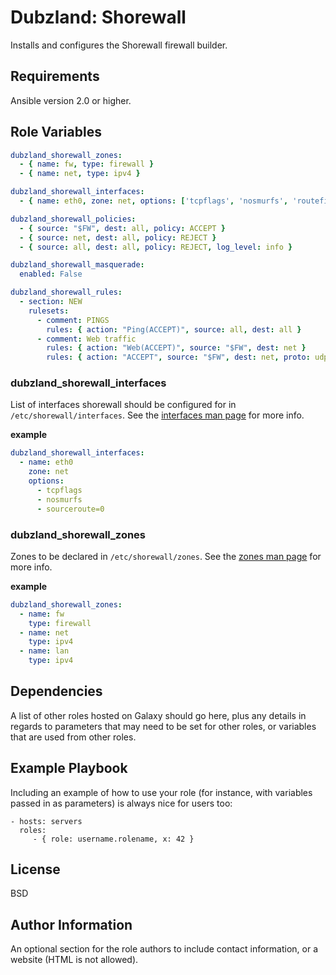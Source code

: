 # Dubzland: Shorewall

Installs and configures the Shorewall firewall builder.

## Requirements

Ansible version 2.0 or higher.

## Role Variables

```yaml
dubzland_shorewall_zones:
  - { name: fw, type: firewall }
  - { name: net, type: ipv4 }

dubzland_shorewall_interfaces:
  - { name: eth0, zone: net, options: ['tcpflags', 'nosmurfs', 'routefilter', 'logmartians', 'sourceroute=0'] }

dubzland_shorewall_policies:
  - { source: "$FW", dest: all, policy: ACCEPT }
  - { source: net, dest: all, policy: REJECT }
  - { source: all, dest: all, policy: REJECT, log_level: info }

dubzland_shorewall_masquerade:
  enabled: False

dubzland_shorewall_rules:
  - section: NEW
    rulesets:
      - comment: PINGS
        rules: { action: "Ping(ACCEPT)", source: all, dest: all }
      - comment: Web traffic
        rules: { action: "Web(ACCEPT)", source: "$FW", dest: net }
        rules: { action: "ACCEPT", source: "$FW", dest: net, proto: udp, test_ports: [80, 443] }
```

### dubzland_shorewall_interfaces

List of interfaces shorewall should be configured for in
`/etc/shorewall/interfaces`.  See the [interfaces man
page](https://www.shorewall.net/manpages/shorewall-interfaces.html) for more info.

**example**
```yaml
dubzland_shorewall_interfaces:
  - name: eth0
    zone: net
    options:
      - tcpflags
      - nosmurfs
      - sourceroute=0
```

### dubzland_shorewall_zones

Zones to be declared in `/etc/shorewall/zones`.  See the [zones man
page](https://www.shorewall.net/manpages/shorewall-zones.html) for more info.

**example**
```yaml
dubzland_shorewall_zones:
  - name: fw
    type: firewall
  - name: net
    type: ipv4
  - name: lan
    type: ipv4
```

Dependencies
------------

A list of other roles hosted on Galaxy should go here, plus any details in regards to parameters that may need to be set for other roles, or variables that are used from other roles.

Example Playbook
----------------

Including an example of how to use your role (for instance, with variables passed in as parameters) is always nice for users too:

    - hosts: servers
      roles:
         - { role: username.rolename, x: 42 }

License
-------

BSD

Author Information
------------------

An optional section for the role authors to include contact information, or a website (HTML is not allowed).
